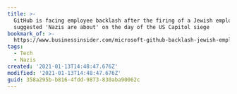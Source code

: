 ```yaml
---
title: >-
  GitHub is facing employee backlash after the firing of a Jewish employee who
  suggested 'Nazis are about' on the day of the US Capitol siege
bookmark_of: >-
  https://www.businessinsider.com/microsoft-github-backlash-jewish-employee-termination-2021-1
tags:
  - Tech
  - Nazis
created: '2021-01-13T14:48:47.676Z'
modified: '2021-01-13T14:48:47.676Z'
guid: 358a295b-b816-4fdd-9873-830aba90062c
---
```

 
